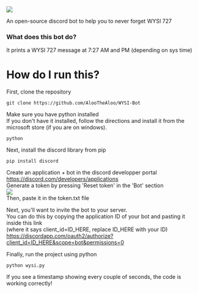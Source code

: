 <img src="https://cdn.discordapp.com/attachments/453287916584566808/994250135909437490/CoverImage.jpg">  

An open-source discord bot to help you to never forget WYSI 727

### What does this bot do?
It prints a WYSI 727 message at 7:27 AM and PM (depending on sys time)


# How do I run this?
First, clone the repository
```
git clone https://github.com/AlooTheAloo/WYSI-Bot
```
Make sure you have python installed  
If you don't have it installed, follow the directions and install it from the microsoft store (if you are on windows).
```
python
```
Next, install the discord library from pip
```
pip install discord
```
Create an application + bot in the discord developper portal  
https://discord.com/developers/applications  
Generate a token by pressing 'Reset token' in the 'Bot' section  
<img src="https://cdn.discordapp.com/attachments/453287916584566808/982374973417091173/unknown.png">  
Then, paste it in the token.txt file  

Next, you'll want to invite the bot to your server.  
You can do this by copying the application ID of your bot and pasting it inside this link  
(where it says client_id=ID_HERE, replace ID_HERE with your ID)  
https://discordapp.com/oauth2/authorize?client_id=ID_HERE&scope=bot&permissions=0

Finally, run the project using python
```
python wysi.py
```

If you see a timestamp showing every couple of seconds, the code is working correctly!
